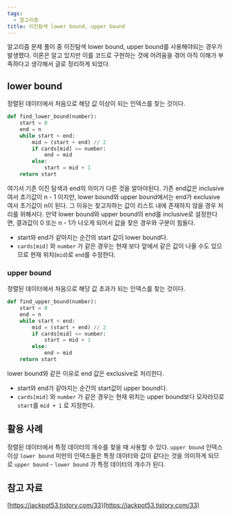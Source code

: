 ```yaml
---
tags:
  - 알고리즘
title: 이진탐색 lower bound, upper bound
---
```


알고리즘 문제 풀이 중 이진탐색 lower bound, upper bound를 사용해야되는 경우가 발생했다. 이론은 알고 있지만 이를 코드로 구현하는 것에 어려움을 겪어 아직 이해가 부족하다고 생각해서 글로 정리하게 되었다.

## lower bound

정렬된 데이터에서 처음으로 해당 값 이상이 되는 인덱스를 찾는 것이다. 

```python
def find_lower_bound(number):
    start = 0
    end = n
    while start < end:
        mid = (start + end) // 2
        if cards[mid] >= number:
            end = mid
        else:
            start = mid + 1
    return start
```

여기서 기존 이진 탐색과 end의 의미가 다른 것을 알아야된다. 기존 end값은 inclusive여서 초기값이 n - 1 이지만, lower bound와 upper bound에서는 end가 exclusive여서 초기값이 n이 된다. 그 이유는 찾고자하는 값이 리스트 내에 존재하지 않을 경우 처리를 위해서다. 만약 lower bound와 upper bound의 end를 inclusive로 설정한다면, 결과값이 0 또는 n - 1가 나오게 되어서 값을 찾은 경우와 구분이 힘들다.

- start와 end가 같아지는 순간의 start 값이 lower bound다.
- `cards[mid]` 와 `number` 가 같은 경우는 현재 보다 앞에서 같은 값이 나올 수도 있으므로 현재 위치(`mid`)로 `end`를 수정한다.

### upper bound

정렬된 데이터에서 처음으로 해당 값 초과가 되는 인덱스를 찾는 것이다.

```python
def find_upper_bound(number):
    start = 0
    end = n
    while start < end:
        mid = (start + end) // 2
        if cards[mid] <= number:
            start = mid + 1
        else:
            end = mid
    return start
```

lower bound와 같은 이유로 end 값은 exclusive로 처리한다.

- start와 end가 같아지는 순간의 start값이 upper bound다.
- `cards[mid]` 와 `number` 가 같은 경우는 현재 위치는 upper bound보다 모자라므로 `start`를 `mid + 1` 로 지정한다.

## 활용 사례

정렬된 데이터에서 특정 데이터의 개수를 찾을 때 사용할 수 있다. `upper bound` 인덱스 이상 `lower bound` 미만의 인덱스들은 특정 데이터와 값이 같다는 것을 의미하게 되므로 `upper bound` - `lower bound` 가 특정 데이터의 개수가 된다.

## 참고 자료

[https://jackpot53.tistory.com/33](https://jackpot53.tistory.com/33)
